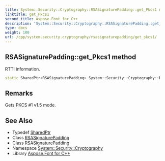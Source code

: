 ```yaml
---
title: System::Security::Cryptography::RSASignaturePadding::get_Pkcs1 method
linktitle: get_Pkcs1
second_title: Aspose.Font for C++
description: 'System::Security::Cryptography::RSASignaturePadding::get_Pkcs1 method. RTTI information in C++.'
type: docs
weight: 100
url: /cpp/system.security.cryptography/rsasignaturepadding/get_pkcs1/
---
```

## RSASignaturePadding::get_Pkcs1 method


RTTI information.

```cpp
static SharedPtr<RSASignaturePadding> System::Security::Cryptography::RSASignaturePadding::get_Pkcs1()
```

## Remarks


Gets PKCS #1 v1.5 mode. 
## See Also

* Typedef [SharedPtr](../../../system/sharedptr/)
* Class [RSASignaturePadding](../)
* Class [RSASignaturePadding](../)
* Namespace [System::Security::Cryptography](../../)
* Library [Aspose.Font for C++](../../../)
